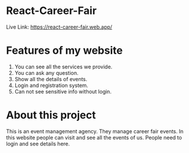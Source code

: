 # React-Career-Fair

Live Link: https://react-career-fair.web.app/

# Features of my website

1. You can see all the services we provide.
2. You can ask any question.
3. Show all the details of events.
4. Login and registration system.
5. Can not see sensitive info without login.

# About this project

This is an event management agency. They manage career fair events. In this website people can visit and see all the events of us. People need to login and see details here.
